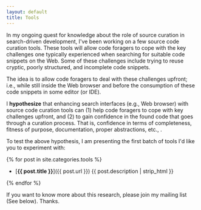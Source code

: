 ```yaml
---
layout: default
title: Tools
---
```


In my ongoing quest for knowledge about the role of source curation in search-driven development, 
I've been working on a few source code curation tools. These tools will allow code foragers to cope 
with the key challenges one typically experienced when searching for suitable code snippets on the 
Web. Some of these challenges include trying to reuse cryptic, poorly structured, and incomplete code 
snippets. 

The idea is to allow code foragers to deal with these challenges upfront; i.e., while still inside 
the Web browser and before the consumption of these code snippets in some editor (or IDE). 
    
I **hypothesize** that enhancing search interfaces (e.g., Web browser) with source code curation 
tools can (1) help code foragers to cope with key challenges upfront, and (2) to gain confidence in 
the found code that goes through a curation process. That is, confidence in terms of completeness, 
fitness of purpose, documentation, proper abstractions, etc., .

To test the above hypothesis, I am presenting the first batch of tools I'd like you to experiment 
with:   
     
{% for post in site.categories.tools %}

- [**{{ post.title }}**]({{ post.url }}) {{ post.description | strip_html }}

{% endfor %}


If you want to know more about this research, please join my mailing list (See below). Thanks.